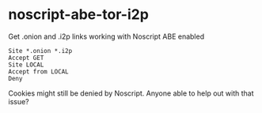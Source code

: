# noscript-abe-tor-i2p
Get .onion and .i2p links working with Noscript ABE enabled

```
Site *.onion *.i2p 
Accept GET 
Site LOCAL 
Accept from LOCAL 
Deny
```

Cookies might still be denied by Noscript. Anyone able to help out with that issue?

